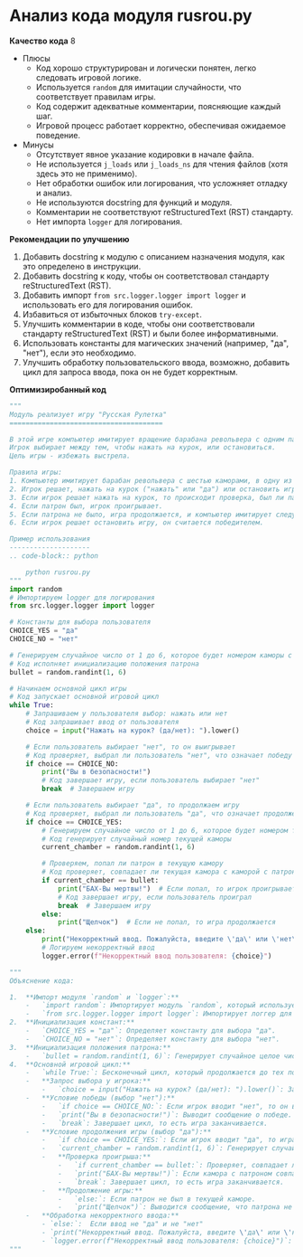 # Анализ кода модуля rusrou.py

**Качество кода**
8
 -  Плюсы
    - Код хорошо структурирован и логически понятен, легко следовать игровой логике.
    - Используется `random` для имитации случайности, что соответствует правилам игры.
    - Код содержит адекватные комментарии, поясняющие каждый шаг.
    - Игровой процесс работает корректно, обеспечивая ожидаемое поведение.
 -  Минусы
    - Отсутствует явное указание кодировки в начале файла.
    - Не используется `j_loads` или `j_loads_ns` для чтения файлов (хотя здесь это не применимо).
    - Нет обработки ошибок или логирования, что усложняет отладку и анализ.
    - Не используются docstring для функций и модуля.
    - Комментарии не соответствуют reStructuredText (RST) стандарту.
    - Нет импорта `logger` для логирования.

**Рекомендации по улучшению**
1. Добавить docstring к модулю с описанием назначения модуля, как это определено в инструкции.
2. Добавить docstring к коду, чтобы он соответствовал стандарту reStructuredText (RST).
3. Добавить импорт `from src.logger.logger import logger` и использовать его для логирования ошибок.
4. Избавиться от избыточных блоков `try-except`.
5. Улучшить комментарии в коде, чтобы они соответствовали стандарту reStructuredText (RST) и были более информативными.
6. Использовать константы для магических значений (например, "да", "нет"), если это необходимо.
7. Улучшить обработку пользовательского ввода, возможно, добавить цикл для запроса ввода, пока он не будет корректным.

**Оптимизиробанный код**
```python
"""
Модуль реализует игру "Русская Рулетка"
======================================

В этой игре компьютер имитирует вращение барабана револьвера с одним патроном.
Игрок выбирает между тем, чтобы нажать на курок, или остановиться.
Цель игры - избежать выстрела.

Правила игры:
1. Компьютер имитирует барабан револьвера с шестью каморами, в одну из которых случайным образом помещается патрон.
2. Игрок решает, нажать на курок ("нажать" или "да") или остановить игру ("нет").
3. Если игрок решает нажать на курок, то происходит проверка, был ли патрон в текущей каморе.
4. Если патрон был, игрок проигрывает.
5. Если патрона не было, игра продолжается, и компьютер имитирует следующее вращение барабана.
6. Если игрок решает остановить игру, он считается победителем.

Пример использования
--------------------
.. code-block:: python

    python rusrou.py
"""
import random
# Импортируем logger для логирования
from src.logger.logger import logger

# Константы для выбора пользователя
CHOICE_YES = "да"
CHOICE_NO = "нет"

# Генерируем случайное число от 1 до 6, которое будет номером каморы с патроном
# Код исполняет инициализацию положения патрона
bullet = random.randint(1, 6)

# Начинаем основной цикл игры
# Код запускает основной игровой цикл
while True:
    # Запрашиваем у пользователя выбор: нажать или нет
    # Код запрашивает ввод от пользователя
    choice = input("Нажать на курок? (да/нет): ").lower()

    # Если пользователь выбирает "нет", то он выигрывает
    # Код проверяет, выбрал ли пользователь "нет", что означает победу
    if choice == CHOICE_NO:
        print("Вы в безопасности!")
        # Код завершает игру, если пользователь выбирает "нет"
        break  # Завершаем игру

    # Если пользователь выбирает "да", то продолжаем игру
    # Код проверяет, выбрал ли пользователь "да", что означает продолжение игры
    if choice == CHOICE_YES:
        # Генерируем случайное число от 1 до 6, которое будет номером текущей каморы
        # Код генерирует случайный номер текущей каморы
        current_chamber = random.randint(1, 6)

        # Проверяем, попал ли патрон в текущую камору
        # Код проверяет, совпадает ли текущая камора с каморой с патроном
        if current_chamber == bullet:
            print("БАХ-Вы мертвы!")  # Если попал, то игрок проигрывает
            # Код завершает игру, если пользователь проиграл
            break  # Завершаем игру
        else:
            print("Щелчок")  # Если не попал, то игра продолжается
    else:
        print("Некорректный ввод. Пожалуйста, введите \'да\' или \'нет\'.")
        # Логируем некорректный ввод
        logger.error(f"Некорректный ввод пользователя: {choice}")

"""
Объяснение кода:

1.  **Импорт модуля `random` и `logger`:**
    -   `import random`: Импортирует модуль `random`, который используется для генерации случайных чисел.
    -   `from src.logger.logger import logger`: Импортирует логгер для записи ошибок и отладочных сообщений.
2.  **Инициализация констант:**
    -   `CHOICE_YES = "да"`: Определяет константу для выбора "да".
    -   `CHOICE_NO = "нет"`: Определяет константу для выбора "нет".
3.  **Инициализация положения патрона:**
    -   `bullet = random.randint(1, 6)`: Генерирует случайное целое число от 1 до 6, представляющее номер каморы, в которой находится патрон.
4.  **Основной игровой цикл:**
    -   `while True:`: Бесконечный цикл, который продолжается до тех пор, пока игра не закончится (игрок не решит остановиться или не проиграет).
    -   **Запрос выбора у игрока:**
        -   `choice = input("Нажать на курок? (да/нет): ").lower()`: Запрашивает у пользователя ввод (нажать или нет) и переводит ввод в нижний регистр для упрощения сравнения.
    -   **Условие победы (выбор "нет"):**
        -   `if choice == CHOICE_NO:`: Если игрок вводит "нет", то он выигрывает.
        -   `print("Вы в безопасности!")`: Выводит сообщение о победе.
        -   `break`: Завершает цикл, то есть игра заканчивается.
    -   **Условие продолжения игры (выбор "да"):**
        -   `if choice == CHOICE_YES:`: Если игрок вводит "да", то игра продолжается.
        -   `current_chamber = random.randint(1, 6)`: Генерирует случайное целое число от 1 до 6, представляющее номер текущей каморы.
        -   **Проверка проигрыша:**
            -   `if current_chamber == bullet:`: Проверяет, совпадает ли номер текущей каморы с номером каморы, в которой находится патрон.
            -   `print("БАХ-Вы мертвы!")`: Если камора с патроном совпала, то игрок проигрывает и выводится сообщение о проигрыше.
            -   `break`: Завершает цикл, то есть игра заканчивается.
        -   **Продолжение игры:**
            -   `else:`: Если патрон не был в текущей каморе.
            -   `print("Щелчок")`: Выводится сообщение, что патрона не было и игра продолжается.
    -   **Обработка некорректного ввода:**
        - `else:`:  Если ввод не "да" и не "нет"
        - `print("Некорректный ввод. Пожалуйста, введите \'да\' или \'нет\'.")`: Выводится сообщение о некорректном вводе.
        - `logger.error(f"Некорректный ввод пользователя: {choice}")`: Логируется ошибка ввода пользователя.
"""